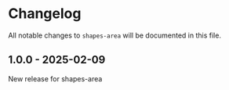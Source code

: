# Changelog

All notable changes to `shapes-area` will be documented in this file.

## 1.0.0 - 2025-02-09

New release for shapes-area
